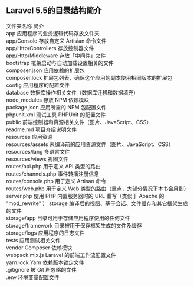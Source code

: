 ## 					Laravel 5.5的目录结构简介

  文件夹名称               	简介                                      
  app                 	应用程序的业务逻辑代码存放文件夹                        
  app/Console         	存放自定义 Artisian 命令文件                     
  app/Http/Controllers	存放控制器文件                                 
  app/Http/Middleware 	存放「中间件」文件                               
  bootstrap           	框架启动与自动加载设置相关的文件                        
  composer.json       	应用依赖的扩展包                                
  composer.lock       	扩展包列表，确保这个应用的副本使用相同版本的扩展包               
  config              	应用程序的配置文件                               
  database            	数据库操作相关文件（数据库迁移和数据填充）                   
  node_modules        	存放 NPM 依赖模块                             
  package.json        	应用所需的 NPM 包配置文件                         
  phpunit.xml         	测试工具 PHPUnit 的配置文件                      
  public              	前端控制器和资源相关文件（图片、JavaScript、CSS）         
  readme.md           	项目介绍说明文件                                
  resources           	应用资源                                    
  resources/assets    	未编译前的应用资源文件（图片、JavaScript、CSS）          
  resources/lang      	多语言文件                                   
  resources/views     	视图文件                                    
  routes/api.php      	用于定义 API 类型的路由                          
  routes/channels.php 	事件转播注册信息                                
  routes/console.php  	用于定义 Artisan 命令                         
  routes/web.php      	用于定义 Web 类型的路由（重点，大部分情况下本书会用到）          
  server.php          	使用 PHP 内置服务器时的 URL 重写（类似于 Apache 的 "mod_rewrite" ）
  storage             	编译后的视图、基于会话、文件缓存和其它框架生成的文件              
  storage/app         	目录可用于存储应用程序使用的任何文件                      
  storage/framework   	目录被用于保存框架生成的文件及缓存                       
  storage/logs        	应用程序的日志文件                               
  tests               	应用测试相关文件                                
  vendor              	Composer 依赖模块                           
  webpack.mix.js      	Laravel 的前端工作流配置文件                      
  yarn.lock           	Yarn 依赖版本锁定文件                           
  .gitignore          	被 Git 所忽略的文件                            
  .env                	环境变量配置文件                 
